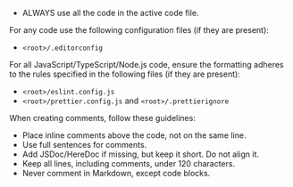 - ALWAYS use all the code in the active code file.

For any code use the following configuration files (if they are present):

- `<root>/.editorconfig`

For all JavaScript/TypeScript/Node.js code, ensure the formatting adheres to the rules specified in the following files (if they are present):

- `<root>/eslint.config.js`
- `<root>/prettier.config.js` and `<root>/.prettierignore`

When creating comments, follow these guidelines:

- Place inline comments above the code, not on the same line.
- Use full sentences for comments.
- Add JSDoc/HereDoc if missing, but keep it short. Do not align it.
- Keep all lines, including comments, under 120 characters.
- Never comment in Markdown, except code blocks.
